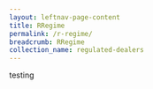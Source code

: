 ```yaml
---
layout: leftnav-page-content
title: RRegime
permalink: /r-regime/
breadcrumb: RRegime
collection_name: regulated-dealers
---
```


testing
